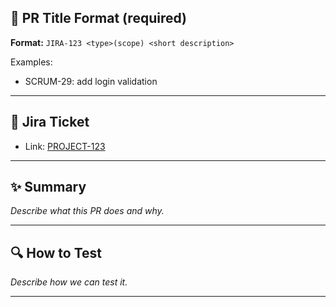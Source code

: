 ## 📌 PR Title Format (required)
**Format:** `JIRA-123 <type>(scope) <short description>`

Examples:
- SCRUM-29: add login validation

---

## 📌 Jira Ticket
- Link: [PROJECT-123](https://your-jira-instance/browse/PROJECT-123)

---

## ✨ Summary
_Describe what this PR does and why._

---

## 🔍 How to Test
_Describe how we can test it._

---